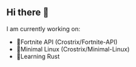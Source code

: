## Hi there 👋

<!--
**Crostrix/Crostrix** is a ✨ _special_ ✨ repository because its `README.md` (this file) appears on your GitHub profile.

Here are some ideas to get you started:

- 🔭 I’m currently working on ...
- 🌱 I’m currently learning ...
- 👯 I’m looking to collaborate on ...
- 🤔 I’m looking for help with ...
- 💬 Ask me about ...
- 📫 How to reach me: ...
- 😄 Pronouns: ...
- ⚡ Fun fact: ...
-->

I am currently working on:
 - 🔭Fortnite API (Crostrix/Fortnite-API)
 - 🔭Minimal Linux (Crostrix/Minimal-Linux)
 - 🌱Learning Rust
